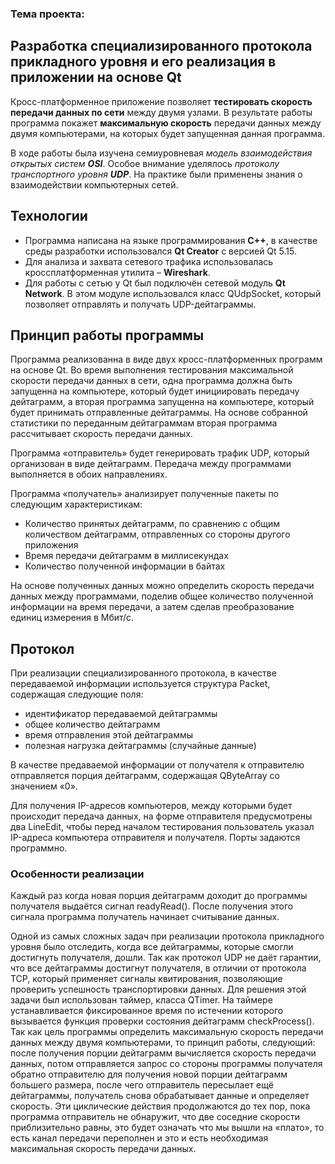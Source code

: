### Тема проекта:
## Разработка специализированного протокола прикладного уровня и его реализация в приложении на основе Qt

Кросс-платформенное приложение позволяет **тестировать скорость передачи данных по сети** между двумя узлами. В результате работы программа покажет **максимальную скорость** передачи данных между двумя компьютерами, на которых будет запущенная данная программа. 

В ходе работы была изучена семиуровневая _модель взаимодействия открытых систем **OSI**_. Особое внимание уделялось _протоколу транспортного уровня **UDP**_. На практике были применены знания о взаимодействии компьютерных сетей.

## Технологии 
* Программа написана на языке программирования **С++**, в качестве среды разработки использовался **Qt Creator** с версией Qt 5.15. 
* Для анализа и захвата сетевого трафика использовалась кроссплатформенная утилита – **Wireshark**.
* Для работы с сетью у Qt был подключён сетевой модуль **Qt Network**. В этом модуле использовался класс QUdpSocket, который позволяет отправлять и получать UDP-дейтаграммы. 

## Принцип работы программы 
Программа реализованна в виде двух кросс-платформенных программ на основе Qt. Во время выполнения тестирования максимальной скорости передачи данных в сети, одна программа должна быть запущенна на компьютере, который будет инициировать передачу дейтаграмм, а вторая программа запущенна на компьютере, который будет принимать отправленные дейтаграммы. На основе собранной статистики по переданным дейтаграммам вторая программа рассчитывает скорость передачи данных.

Программа «отправитель» будет генерировать трафик UDP, который организован в виде дейтаграмм. Передача между программами выполняется в обоих направлениях.

Программа «получатель» анализирует полученные пакеты по следующим характеристикам:
* Количество принятых дейтаграмм, по сравнению с общим количеством дейтаграмм, отправленных со стороны другого приложения
* Время передачи дейтаграмм в миллисекундах
* Количество полученной информации в байтах
  
На основе полученных данных можно определить скорость передачи данных между программами, поделив общее количество полученной информации на время передачи, а затем сделав преобразование единиц измерения в Мбит/с.

## Протокол

При реализации специализированного протокола, в качестве передаваемой информации используется структура Packet, содержащая следующие поля: 
* идентификатор передаваемой дейтаграммы
* общее количество дейтаграмм
* время отправления этой дейтаграммы
* полезная нагрузка дейтаграммы (случайные данные)
  
В качестве предаваемой информации от получателя к отправителю отправляется порция дейтаграмм, содержащая QByteArray со значением «0».

Для получения IP-адресов компьютеров, между которыми будет происходит передача данных, на форме отправителя предусмотрены два LineEdit, чтобы перед началом тестирования пользователь указал IP-адреса компьютера отправителя и получателя. Порты задаются программно.

### Особенности реализации 
Каждый раз когда новая порция дейтаграмм доходит до программы получателя выдаётся сигнал readyRead(). После получения этого сигнала программа получатель начинает считывание данных.

Одной из самых сложных задач при реализации протокола прикладного уровня было отследить, когда все дейтаграммы, которые смогли достигнуть получателя, дошли. Так как протокол UDP не даёт гарантии, что все дейтаграммы достигнут получателя, в отличии от протокола TCP, который применяет сигналы квитирования, позволяющие проверить успешность транспортировки данных. Для решения этой задачи был использован таймер, класса QTimer. На таймере устанавливается фиксированное время по истечении которого вызывается функция проверки состояния дейтаграмм checkProcess(). Так как цель программы определить максимальную скорость передачи данных между двумя компьютерами, то принцип работы, следующий: после получения порции дейтаграмм вычисляется скорость передачи данных, потом отправляется запрос со стороны программы получателя обратно отправителю для получения новой порции дейтаграмм большего размера, после чего отправитель пересылает ещё дейтаграммы, получатель снова обрабатывает данные и определяет скорость. Эти циклические действия продолжаются до тех пор, пока программа отправитель не обнаружит, что две соседние скорости приблизительно равны, это будет означать что мы вышли на «плато», то есть канал передачи переполнен и это и есть необходимая максимальная скорость передачи данных. 


